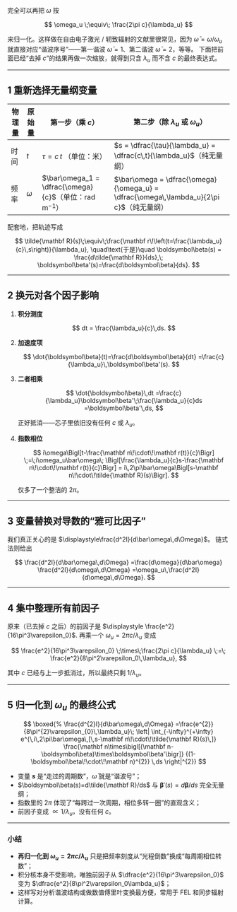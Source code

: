 完全可以再把 $\omega$ 按

$$
\omega_u \;\equiv\; \frac{2\pi c}{\lambda_u}
$$

来归一化。这样做在自由电子激光 / 轫致辐射的文献里很常见，因为
$\bar\omega = \omega/\omega_u$ 就直接对应“谐波序号”——第一谐波 $\bar\omega=1$、第二谐波 $\bar\omega=2$，等等。
下面把前面已经“去掉 $c$”的结果再做一次缩放，就得到只含 $\lambda_u$ 而不含 $c$ 的最终表达式。

---

## 1  重新选择无量纲变量

| 物理量 | 原始量      | 第一步（乘 $c$）                                          | 第二步（除 $\lambda_u$ 或 $\omega_u$）                                                   |
| --- | -------- | --------------------------------------------------- | --------------------------------------------------------------------------------- |
| 时间  | $t$      | $\tau = c\,t$ （单位：米）                                | $s = \dfrac{\tau}{\lambda_u} = \dfrac{c\,t}{\lambda_u}$（纯无量纲）                     |
| 频率  | $\omega$ | $\bar\omega_1 = \dfrac{\omega}{c}$（单位：rad m$^{-1}$） | $\bar\omega = \dfrac{\omega}{\omega_u} = \dfrac{\omega\,\lambda_u}{2\pi c}$（纯无量纲） |

配套地，把轨迹写成

$$
\tilde{\mathbf R}(s)\;\equiv\;\frac{\mathbf r\!\left(t=\frac{\lambda_u}{c}\,s\right)}{\lambda_u},
\quad\text{于是}\quad
\boldsymbol\beta(s) = \frac{d\tilde{\mathbf R}}{ds},\;
\boldsymbol\beta'(s)=\frac{d\boldsymbol\beta}{ds}.
$$

---

## 2  换元对各个因子影响

1. **积分测度**

   $$
   dt = \frac{\lambda_u}{c}\,ds.
   $$

2. **加速度项**

   $$
   \dot{\boldsymbol\beta}(t)=\frac{d\boldsymbol\beta}{dt}
        =\frac{c}{\lambda_u}\,\boldsymbol\beta'(s).
   $$

3. **二者相乘**

   $$
   \dot{\boldsymbol\beta}\,dt
     =\frac{c}{\lambda_u}\boldsymbol\beta'\;\frac{\lambda_u}{c}ds
     =\boldsymbol\beta'\,ds,
   $$

   正好抵消——芯子里依旧没有任何 $c$ 或 $\lambda_u$。

4. **指数相位**

   $$
   i\omega\Bigl[t-\frac{\mathbf n\!\cdot\!\mathbf r(t)}{c}\Bigr]
   \;=\;i\omega_u\bar\omega\;
          \Bigl[\frac{\lambda_u}{c}s-\frac{\mathbf n\!\cdot\!\mathbf r(t)}{c}\Bigr]
   = i\,2\pi\bar\omega\Bigl[s-\mathbf n\!\cdot\!\tilde{\mathbf R}(s)\Bigr].
   $$

   仅多了一个整洁的 $2\pi$。

---

## 3  变量替换对导数的“雅可比因子”

我们真正关心的是
$\displaystyle\frac{d^2I}{d\bar\omega\,d\Omega}$。
链式法则给出

$$
\frac{d^2I}{d\bar\omega\,d\Omega}
     =\frac{d\omega}{d\bar\omega}
      \frac{d^2I}{d\omega\,d\Omega}
     =\omega_u\,\frac{d^2I}{d\omega\,d\Omega}.
$$

---

## 4  集中整理所有前因子

原来（已去掉 $c$ 之后）的前因子是
$\displaystyle \frac{e^2}{16\pi^3\varepsilon_0}$.
再乘一个 $\omega_u = 2\pi c/\lambda_u$ 变成

$$
\frac{e^2}{16\pi^3\varepsilon_0}
\;\times\;\frac{2\pi c}{\lambda_u}
\;=\;
\frac{e^2}{8\pi^2\varepsilon_0\,\lambda_u},
$$

其中 $c$ 已经与上一步抵消过，所以最终只剩 $1/\lambda_u$。

---

## 5  归一化到 $\omega_u$ 的最终公式

$$
\boxed{%
\frac{d^{2}I}{d\bar\omega\,d\Omega}
  =\frac{e^{2}}{8\pi^{2}\varepsilon_{0}\,\lambda_u}\;
   \left|
     \int_{-\infty}^{+\infty}
        e^{\,i\,2\pi\bar\omega\,[\,s-\mathbf n\!\cdot\!\tilde{\mathbf R}(s)\,]}
        \frac{\mathbf n\times\bigl[(\mathbf n-\boldsymbol\beta)\times\boldsymbol\beta'\bigr]}
             {(1-\boldsymbol\beta\!\cdot\!\mathbf n)^{2}}
     \,ds
   \right|^{2}}
$$

* 变量 **$s$** 是“走过的周期数”，$\bar\omega$ 就是“谐波号”；
* $\boldsymbol\beta(s)=d\tilde{\mathbf R}/ds$ 与 $\boldsymbol\beta'(s)=d\boldsymbol\beta/ds$ 完全无量纲；
* 指数里的 $2\pi$ 体现了“每跨过一次周期，相位多转一圈”的直观含义；
* 前因子变成 $\propto 1/\lambda_u$，没有任何 $c$。

---

### 小结

* **再归一化到 $\omega_u=2\pi c/\lambda_u$** 只是把频率刻度从“光程倒数”换成“每周期相位转数”；
* 积分核本身不受影响，唯独前因子从 $\dfrac{e^2}{16\pi^3\varepsilon_0}$ 变为 $\dfrac{e^2}{8\pi^2\varepsilon_0\lambda_u}$；
* 这样写对分析谐波结构或做数值傅里叶变换最方便，常用于 FEL 和同步辐射计算。
